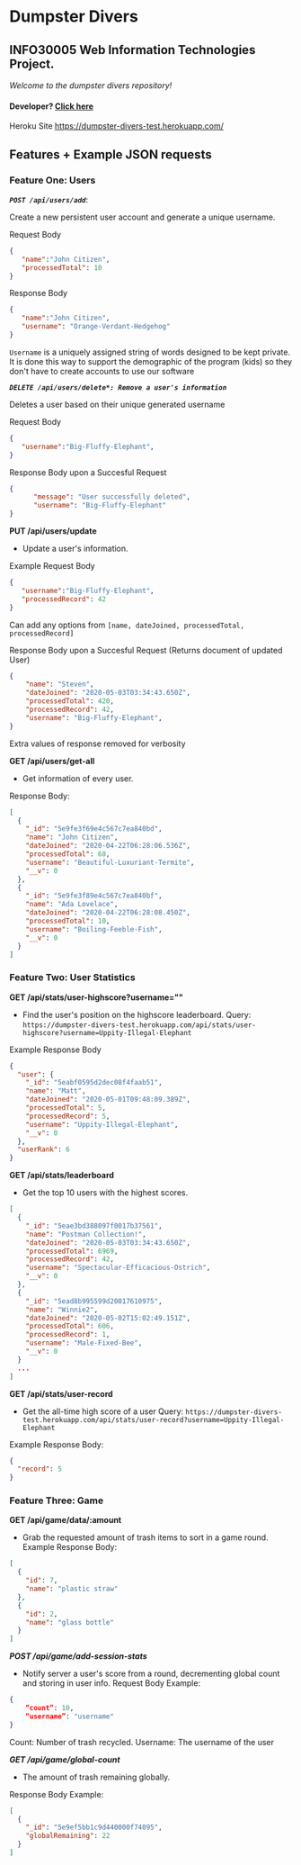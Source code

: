 # Dumpster Divers

## INFO30005 Web Information Technologies Project.

*Welcome to the dumpster divers repository!*

#### Developer? [Click here](./devREADME.md)

Heroku Site
https://dumpster-divers-test.herokuapp.com/

## Features + Example JSON requests

### Feature One: Users


***`POST /api/users/add`***:

Create a new persistent user account and generate a unique username.

Request Body
``` json
{
   "name":"John Citizen",
   "processedTotal": 10
}
```

Response Body 

``` json
{
   "name":"John Citizen",
   "username": "Orange-Verdant-Hedgehog"
}
```

 `Username` is a uniquely assigned string of words designed to be kept private. It is done this way to support the demographic of the program (kids) so they don't have to create accounts to use our software

***`DELETE /api/users/delete*: Remove a user's information`***

Deletes a user based on their unique generated username

Request Body
``` json
{
   "username":"Big-Fluffy-Elephant",
}
```

Response Body upon a Succesful Request
``` json
{
      "message": "User successfully deleted",
      "username": "Big-Fluffy-Elephant"
}
```

**PUT /api/users/update**

- Update a user's information.

Example Request Body
``` json
{
   "username":"Big-Fluffy-Elephant",
   "processedRecord": 42
}
```
Can add any options from `[name, dateJoined, processedTotal, processedRecord]`

Response Body upon a Succesful Request (Returns document of updated User)
``` json
{
    "name": "Steven",
    "dateJoined": "2020-05-03T03:34:43.650Z",
    "processedTotal": 420,
    "processedRecord": 42,
    "username": "Big-Fluffy-Elephant",
}
```

Extra values of response removed for verbosity

**GET /api/users/get-all**

- Get information of every user.

Response Body: 
``` json
[
  {
    "_id": "5e9fe3f69e4c567c7ea840bd",
    "name": "John Citizen",
    "dateJoined": "2020-04-22T06:28:06.536Z",
    "processedTotal": 68,
    "username": "Beautiful-Luxuriant-Termite",
    "__v": 0
  },
  {
    "_id": "5e9fe3f89e4c567c7ea840bf",
    "name": "Ada Lovelace",
    "dateJoined": "2020-04-22T06:28:08.450Z",
    "processedTotal": 10,
    "username": "Boiling-Feeble-Fish",
    "__v": 0
  }
]
```

### Feature Two: User Statistics

**GET /api/stats/user-highscore?username=""**
- Find the user's position on the highscore leaderboard.
Query: `https://dumpster-divers-test.herokuapp.com/api/stats/user-highscore?username=Uppity-Illegal-Elephant`

Example Response Body
``` json
{
  "user": {
    "_id": "5eabf0595d2dec08f4faab51",
    "name": "Matt",
    "dateJoined": "2020-05-01T09:48:09.389Z",
    "processedTotal": 5,
    "processedRecord": 5,
    "username": "Uppity-Illegal-Elephant",
    "__v": 0
  },
  "userRank": 6
}
```
**GET /api/stats/leaderboard**
- Get the top 10 users with the highest scores.
``` json
[
  {
    "_id": "5eae3bd388097f0017b37561",
    "name": "Postman Collection!",
    "dateJoined": "2020-05-03T03:34:43.650Z",
    "processedTotal": 6969,
    "processedRecord": 42,
    "username": "Spectacular-Efficacious-Ostrich",
    "__v": 0
  },
  {
    "_id": "5ead8b995599d20017610975",
    "name": "Winnie2",
    "dateJoined": "2020-05-02T15:02:49.151Z",
    "processedTotal": 606,
    "processedRecord": 1,
    "username": "Male-Fixed-Bee",
    "__v": 0
  }
  ...
]
```


**GET /api/stats/user-record**
- Get the all-time high score of a user
Query: `https://dumpster-divers-test.herokuapp.com/api/stats/user-record?username=Uppity-Illegal-Elephant`

Example Response Body: 
``` json 
{
  "record": 5
}
```

### Feature Three: Game
**GET /api/game/data/:amount**
- Grab the requested amount of trash items to sort in a game round.
Example Response Body: 
``` json 
[
  {
    "id": 7,
    "name": "plastic straw"
  },
  {
    "id": 2,
    "name": "glass bottle"
  }
]
```

***POST /api/game/add-session-stats***
- Notify server a user's score from a round, decrementing global count and storing in user info.
Request Body Example:
``` json 
{
	“count”: 10,
	“username”: "username"
}
```
Count: Number of trash recycled.
Username: The username of the user


***GET /api/game/global-count***
- The amount of trash remaining globally.

Response Body Example:
``` json 
[
  {
    "_id": "5e9ef5bb1c9d440000f74095",
    "globalRemaining": 22
  }
]
``` 


